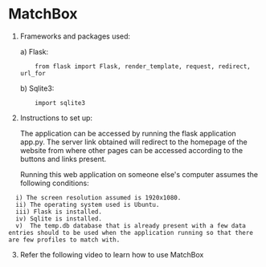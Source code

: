 # MatchBox

1. Frameworks and packages used:
        
    a) Flask:
    ```
        from flask import Flask, render_template, request, redirect, url_for
    ```
    
    b) Sqlite3:
    ```
        import sqlite3
     ```
    
2. Instructions to set up:

    The application can be accessed by running the flask application app.py. The server link obtained will redirect to the homepage of the website from where other pages can be accessed according to the buttons and links present.
    
     Running this web application on someone else's computer assumes the following conditions:
  ```
    i) The screen resolution assumed is 1920x1080.
    ii) The operating system used is Ubuntu.
    iii) Flask is installed.
    iv) Sqlite is installed.
    v)  The temp.db database that is already present with a few data entries should to be used when the application running so that there are few profiles to match with.
   ```
   
 3. Refer the following video to learn how to use MatchBox
